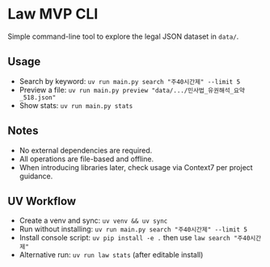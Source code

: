 Law MVP CLI
=================

Simple command-line tool to explore the legal JSON dataset in `data/`.

Usage
-----
- Search by keyword: `uv run main.py search "주40시간제" --limit 5`
- Preview a file: `uv run main.py preview "data/.../민사법_유권해석_요약_518.json"`
- Show stats: `uv run main.py stats`

Notes
-----
- No external dependencies are required.
- All operations are file-based and offline.
- When introducing libraries later, check usage via Context7 per project guidance.

UV Workflow
-----------
- Create a venv and sync: `uv venv && uv sync`
- Run without installing: `uv run main.py search "주40시간제" --limit 5`
- Install console script: `uv pip install -e .` then use `law search "주40시간제"`
- Alternative run: `uv run law stats` (after editable install)

